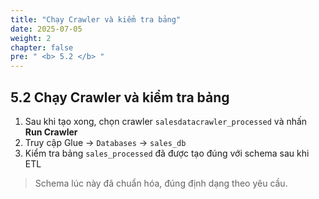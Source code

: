 ```yaml
---
title: "Chạy Crawler và kiểm tra bảng"
date: 2025-07-05
weight: 2
chapter: false
pre: " <b> 5.2 </b> "
---
```


## 5.2 Chạy Crawler và kiểm tra bảng

1. Sau khi tạo xong, chọn crawler `salesdatacrawler_processed` và nhấn **Run Crawler**
2. Truy cập Glue → `Databases` → `sales_db`
3. Kiểm tra bảng `sales_processed` đã được tạo đúng với schema sau khi ETL

> Schema lúc này đã chuẩn hóa, đúng định dạng theo yêu cầu.
